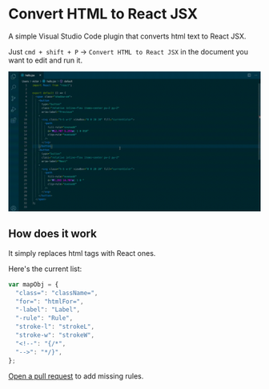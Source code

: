 # Convert HTML to React JSX

A simple Visual Studio Code plugin that converts html text to React JSX.

Just `cmd + shift + P` -> `Convert HTML to React JSX` in the document you want to edit and run it.

![converting and html text to JSX](https://raw.githubusercontent.com/VictorBaudot/vscode-html-to-react/master/gif/html-to-react.gif)

## How does it work

It simply replaces html tags with React ones.

Here's the current list:

```js
var mapObj = {
  "class=": "className=",
  "for=": "htmlFor=",
  "-label": "Label",
  "-rule": "Rule",
  "stroke-l": "strokeL",
  "stroke-w": "strokeW",
  "<!--": "{/*",
  "-->": "*/}",
};
```

[Open a pull request](https://github.com/VictorBaudot/vscode-html-to-react/compare) to add missing rules.
